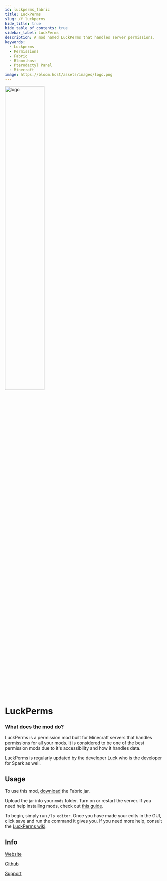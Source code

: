 ```yaml
---
id: luckperms_fabric
title: LuckPerms
slug: /f_luckperms
hide_title: true
hide_table_of_contents: true
sidebar_label: LuckPerms
description: A mod named LuckPerms that handles server permissions.
keywords:
  - Luckperms
  - Permissions
  - Fabric
  - Bloom.host
  - Pterodactyl Panel
  - Minecraft
image: https://bloom.host/assets/images/logo.png
---
```


<div class="text--center">
<img src="https://bloom.host/assets/images/logo.png" alt="logo" height="50%" width="50%"/>
<h1>LuckPerms</h1>
</div>

### What does the mod do?

LuckPerms is a permission mod built for Minecraft servers that handles permissions for all your mods. It is considered to be one of the best permission mods due to it's accessibility and how it handles data.  

LuckPerms is regularly updated by the developer Luck who is the developer for Spark as well.

## Usage

To use this mod, [download](https://luckperms.net/download) the Fabric jar.  

Upload the jar into your `mods` folder. Turn on or restart the server. If you need help installing mods, check out [this guide](../fabric-mods.md).  

To begin, simply run `/lp editor`. Once you have made your edits in the GUI, click save and run the command it gives you. If you need more help, consult the [LuckPerms wiki](https://luckperms.net/wiki/Home).  

## Info

[Website](https://luckperms.net/)  

[Github](https://github.com/lucko/LuckPerms)  

[Support](https://discord.com/invite/luckperms)
